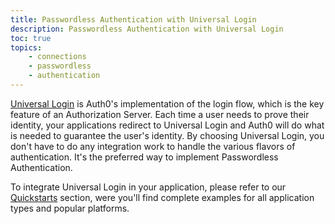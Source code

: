 ```yaml
---
title: Passwordless Authentication with Universal Login
description: Passwordless Authentication with Universal Login
toc: true
topics:
    - connections
    - passwordless
    - authentication
---
```


[Universal Login](/universal-login) is Auth0's implementation of the login flow, which is the key feature of an Authorization Server. Each time a user needs to prove their identity, your applications redirect to Universal Login and Auth0 will do what is needed to guarantee the user's identity. By choosing Universal Login, you don't have to do any integration work to handle the various flavors of authentication. It's the preferred way to implement Passwordless Authentication.

To integrate Universal Login in your application, please refer to our [Quickstarts](/quickstarts) section, were you'll find complete examples for all application types and popular platforms.

